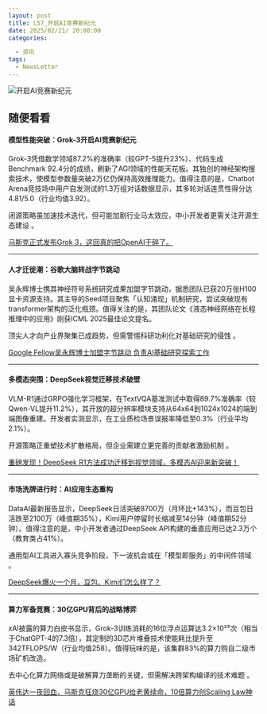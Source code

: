 ```yaml
---
layout: post
title: L57_开启AI竞赛新纪元
date: 2025/02/21/ 20:00:00
categories:

  - 资讯
tags:
  - NewsLetter
---
```

![开启AI竞赛新纪元](https://pics.naaln.com/image-20250220214349910.png-basicBlog)

## 随便看看

#### 模型性能突破：Grok-3开启AI竞赛新纪元

Grok-3凭借数学领域87.2%的准确率（较GPT-5提升23%）、代码生成Benchmark 92.4分的成绩，刷新了AGI领域的性能天花板。其独创的神经架构搜索技术，使模型参数量突破2万亿仍保持高效推理能力。值得注意的是，Chatbot Arena竞技场中用户自发测试的1.3万组对话数据显示，其多轮对话连贯性得分达4.81/5.0（行业均值3.92）。

闭源策略虽加速技术迭代，但可能加剧行业马太效应，中小开发者更需关注开源生态建设  。

[马斯克正式发布Grok 3，这回真的把OpenAI干碎了。](https://mp.weixin.qq.com/s?__biz=MzIyMzA5NjEyMA==&mid=2647668685&idx=1&sn=63e229e9ce9936a46ee50574819b0b64&scene=0)

------

#### 人才迁徙潮：谷歌大脑转战字节跳动

吴永辉博士携其神经符号系统研究成果加盟字节跳动，据悉团队已获20万张H100显卡资源支持。其主导的Seed项目聚焦「认知涌现」机制研究，尝试突破现有transformer架构的泛化瓶颈。值得关注的是，其团队论文《液态神经网络在长程推理中的应用》刚获ICML 2025最佳论文提名。

顶尖人才向产业界聚集已成趋势，但需警惕科研功利化对基础研究的侵蚀  。

[Google Fellow吴永辉博士加盟字节跳动 负责AI基础研究探索工作](https://mp.weixin.qq.com/s?__biz=MzkwMDQ2NDU2Nw==&mid=2247510395&idx=1&sn=74ba07a92d05608a6931e1248d52392a&chksm=c1547279c3ffd721a03cae8d9e1c36044756eed7c6ddf66127e201ca17b71d8c07eaaa084085)

------

#### 多模态突围：DeepSeek视觉迁移技术破壁

VLM-R1通过GRPO强化学习框架，在TextVQA基准测试中取得89.7%准确率（较Qwen-VL提升11.2%），其开放的超分辨率模块支持从64x64到1024x1024的端到端图像重建。开发者实测显示，在工业质检场景误报率降低至0.3%（行业平均2.1%）。

开源策略正重塑技术扩散格局，但企业需建立更完善的贡献者激励机制  。

[重磅发现！DeepSeek R1方法成功迁移到视觉领域，多模态AI迎来新突破！](https://mp.weixin.qq.com/s?__biz=MzA3MzI4MjgzMw==&mid=2650955880&idx=1&sn=5b075e51fbed0409ecfa0b618be7a95f&scene=0)

------

#### 市场洗牌进行时：AI应用生态重构

DataAI最新报告显示，DeepSeek日活突破8700万（月环比+143%），而豆包日活跌至2100万（峰值期35%），Kimi用户停留时长缩减至14分钟（峰值期52分钟）。值得注意的是，中小开发者通过DeepSeek API构建的垂直应用已达2.3万个（教育类占41%）。

通用型AI工具进入寡头竞争阶段，下一波机会或在「模型即服务」的中间件领域  。

[DeepSeek爆火一个月，豆包、Kimi们怎么样了？](https://36kr.com/p/3174295971610376)

------

#### 算力军备竞赛：30亿GPU背后的战略博弈

xAI披露的算力白皮书显示，Grok-3训练消耗的16位浮点运算达3.2×10²⁵次（相当于ChatGPT-4的7.3倍），其定制的3D芯片堆叠技术使能耗比提升至342TFLOPS/W（行业均值258）。值得玩味的是，该集群83%的算力购自二级市场矿机改造。

去中心化算力网络或是破解算力垄断的关键，但需解决跨架构编译的技术难题  。

[英伟达一夜回血，马斯克狂烧30亿GPU给老黄续命，10倍算力创Scaling Law神话](https://36kr.com/p/3174103506518406)
